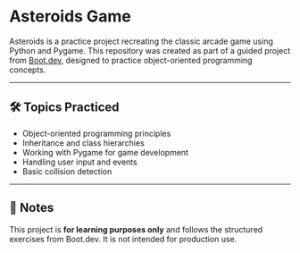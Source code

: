 # Asteroids Game

Asteroids is a practice project recreating the classic arcade game using Python and Pygame. This repository was created as part of a guided project from [Boot.dev](https://boot.dev/), designed to practice object-oriented programming concepts.

---

## 🛠 Topics Practiced
- Object-oriented programming principles
- Inheritance and class hierarchies
- Working with Pygame for game development
- Handling user input and events
- Basic collision detection

---

## 📌 Notes
This project is **for learning purposes only** and follows the structured exercises from Boot.dev. It is not intended for production use.
